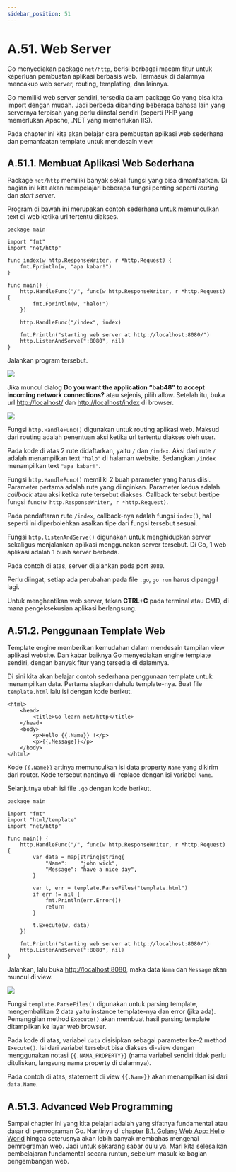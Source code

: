 ```yaml
---
sidebar_position: 51
---
```


# A.51. Web Server


Go menyediakan package  `net/http`, berisi berbagai macam fitur untuk keperluan pembuatan aplikasi berbasis web. Termasuk di dalamnya mencakup web server, routing, templating, dan lainnya.

Go memiliki web server sendiri, tersedia dalam package Go yang bisa kita import dengan mudah. Jadi berbeda dibanding beberapa bahasa lain yang servernya terpisah yang perlu diinstal sendiri (seperti PHP yang memerlukan Apache, .NET yang memerlukan IIS).

Pada chapter ini kita akan belajar cara pembuatan aplikasi web sederhana dan pemanfaatan template untuk mendesain view.

## A.51.1. Membuat Aplikasi Web Sederhana

Package  `net/http`  memiliki banyak sekali fungsi yang bisa dimanfaatkan. Di bagian ini kita akan mempelajari beberapa fungsi penting seperti  _routing_  dan  _start server_.

Program di bawah ini merupakan contoh sederhana untuk memunculkan text di web ketika url tertentu diakses.

```
package main

import "fmt"
import "net/http"

func index(w http.ResponseWriter, r *http.Request) {
    fmt.Fprintln(w, "apa kabar!")
}

func main() {
    http.HandleFunc("/", func(w http.ResponseWriter, r *http.Request) {
        fmt.Fprintln(w, "halo!")
    })

    http.HandleFunc("/index", index)

    fmt.Println("starting web server at http://localhost:8080/")
    http.ListenAndServe(":8080", nil)
}
```
Jalankan program tersebut.

**![](https://lh7-rt.googleusercontent.com/docsz/AD_4nXft_A535KQEgYSEdTOO-c6lRsQeu-L2jixBMR9dnaOwSWRc5Iv87w73HVru94gg0H-1CHgrYsHRehCJgC_SUbGxr0MyWB0MdfgImvDUwauW9SrMs_GgbEA1dM0zKSxyS1gPN8o3HrMr_ad9fMM_07r4quty?key=d3s-vJLBsYtwvRvGfZhdnw)**

Jika muncul dialog  **Do you want the application “bab48” to accept incoming network connections?**  atau sejenis, pilih allow. Setelah itu, buka url  [http://localhost/](http://localhost/)  dan  [http://localhost/index](http://localhost/index)  di browser.

**![](https://lh7-rt.googleusercontent.com/docsz/AD_4nXeyVSsyWyapICJkuN3DTi8ibtDto2b3o6lXiOjqW077Atlklblkgt0r_Dtunjkrl8ugUaEAFGQwg1j9bhArZqSAgnlrk4Y1iY2YMJHJSfPxxMV_NRBXSXZWIxYIUFFXFsCPw4lT1FxypY1b3uNWGZjoDjvM?key=d3s-vJLBsYtwvRvGfZhdnw)**

Fungsi  `http.HandleFunc()`  digunakan untuk routing aplikasi web. Maksud dari routing adalah penentuan aksi ketika url tertentu diakses oleh user.

Pada kode di atas 2 rute didaftarkan, yaitu  `/`  dan  `/index`. Aksi dari rute  `/`  adalah menampilkan text  `"halo"`  di halaman website. Sedangkan  `/index`  menampilkan text  `"apa kabar!"`.

Fungsi  `http.HandleFunc()`  memiliki 2 buah parameter yang harus diisi. Parameter pertama adalah rute yang diinginkan. Parameter kedua adalah  _callback_  atau aksi ketika rute tersebut diakses. Callback tersebut bertipe fungsi  `func(w http.ResponseWriter, r *http.Request)`.

Pada pendaftaran rute  `/index`, callback-nya adalah fungsi  `index()`, hal seperti ini diperbolehkan asalkan tipe dari fungsi tersebut sesuai.

Fungsi  `http.listenAndServe()`  digunakan untuk menghidupkan server sekaligus menjalankan aplikasi menggunakan server tersebut. Di Go, 1 web aplikasi adalah 1 buah server berbeda.

Pada contoh di atas, server dijalankan pada port  `8080`.

Perlu diingat, setiap ada perubahan pada file  `.go`,  `go run`  harus dipanggil lagi.

Untuk menghentikan web server, tekan  **CTRL+C**  pada terminal atau CMD, di mana pengeksekusian aplikasi berlangsung.

## A.51.2. Penggunaan Template Web

Template engine memberikan kemudahan dalam mendesain tampilan view aplikasi website. Dan kabar baiknya Go menyediakan engine template sendiri, dengan banyak fitur yang tersedia di dalamnya.

Di sini kita akan belajar contoh sederhana penggunaan template untuk menampilkan data. Pertama siapkan dahulu template-nya. Buat file  `template.html`  lalu isi dengan kode berikut.

```
<html>
    <head>
        <title>Go learn net/http</title>
    </head>
    <body>
        <p>Hello {{.Name}} !</p>
        <p>{{.Message}}</p>
    </body>
</html>
```

Kode  `{{.Name}}`  artinya memunculkan isi data property  `Name`  yang dikirim dari router. Kode tersebut nantinya di-replace dengan isi variabel  `Name`.

Selanjutnya ubah isi file  `.go`  dengan kode berikut.

```
package main

import "fmt"
import "html/template"
import "net/http"

func main() {
    http.HandleFunc("/", func(w http.ResponseWriter, r *http.Request) {
        var data = map[string]string{
            "Name":    "john wick",
            "Message": "have a nice day",
        }

        var t, err = template.ParseFiles("template.html")
        if err != nil {
            fmt.Println(err.Error())
            return
        }

        t.Execute(w, data)
    })

    fmt.Println("starting web server at http://localhost:8080/")
    http.ListenAndServe(":8080", nil)
}

```

Jalankan, lalu buka  [http://localhost:8080](http://localhost:8080/), maka data  `Nama`  dan  `Message`  akan muncul di view.

**![](https://lh7-rt.googleusercontent.com/docsz/AD_4nXcuZ2MZ6hnymiGdR-Qo1hmuN8jOdOYQHNwvQ8yZJ9Ex0HJz6u7RuutnOff7PUT9hFHsodPM5FUSgUH9oGQ47zP6xaxzpl-rtk__cp3LJYy-orNfd18Oja2FAe2PcAEmlmyI8itHhSh2tM0NQZ6Gev1A6NM?key=d3s-vJLBsYtwvRvGfZhdnw)**

Fungsi  `template.ParseFiles()`  digunakan untuk parsing template, mengembalikan 2 data yaitu instance template-nya dan error (jika ada). Pemanggilan method  `Execute()`  akan membuat hasil parsing template ditampilkan ke layar web browser.

Pada kode di atas, variabel  `data`  disisipkan sebagai parameter ke-2 method  `Execute()`. Isi dari variabel tersebut bisa diakses di-view dengan menggunakan notasi  `{{.NAMA_PROPERTY}}`  (nama variabel sendiri tidak perlu dituliskan, langsung nama property di dalamnya).

Pada contoh di atas, statement di view  `{{.Name}}`  akan menampilkan isi dari  `data.Name`.


## A.51.3. Advanced Web Programming

Sampai chapter ini yang kita pelajari adalah yang sifatnya fundamental atau dasar di pemrograman Go. Nantinya di chapter  [B.1. Golang Web App: Hello World](https://dasarpemrogramangolang.novalagung.com/B-golang-web-hello-world.html)  hingga seterusnya akan lebih banyak membahas mengenai pemrograman web. Jadi untuk sekarang sabar dulu ya. Mari kita selesaikan pembelajaran fundamental secara runtun, sebelum masuk ke bagian pengembangan web.